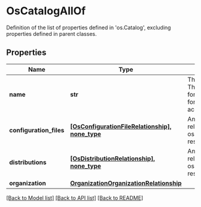# OsCatalogAllOf

Definition of the list of properties defined in 'os.Catalog', excluding properties defined in parent classes.
## Properties
Name | Type | Description | Notes
------------ | ------------- | ------------- | -------------
**name** | **str** | The catalog name. There will be one for system and one for each user account. | [optional] 
**configuration_files** | [**[OsConfigurationFileRelationship], none_type**](OsConfigurationFileRelationship.md) | An array of relationships to osConfigurationFile resources. | [optional] 
**distributions** | [**[OsDistributionRelationship], none_type**](OsDistributionRelationship.md) | An array of relationships to osDistribution resources. | [optional] 
**organization** | [**OrganizationOrganizationRelationship**](OrganizationOrganizationRelationship.md) |  | [optional] 

[[Back to Model list]](../README.md#documentation-for-models) [[Back to API list]](../README.md#documentation-for-api-endpoints) [[Back to README]](../README.md)


